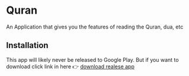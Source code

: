# Quran

An Application that gives you the features of reading the Quran, dua, etc

## Installation

This app will likely never be released to Google Play. But if you want to download click link in here :point_right: [download realese app](https://github.com/ITakora/quran/releases) 

